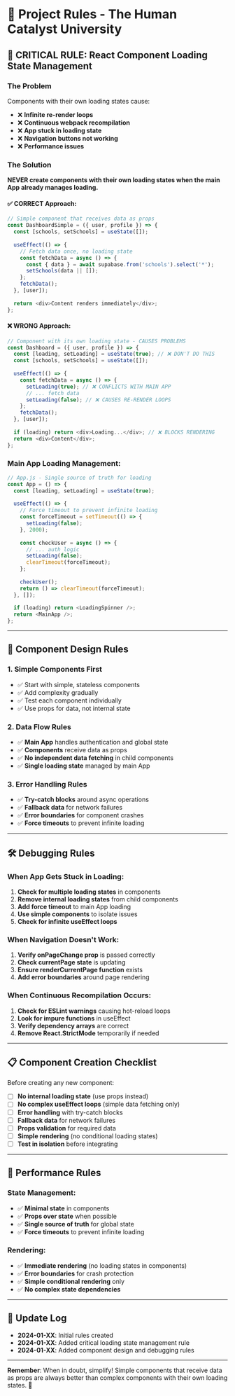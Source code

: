 # 🎯 Project Rules - The Human Catalyst University

## 🚨 **CRITICAL RULE: React Component Loading State Management**

### **The Problem**
Components with their own loading states cause:
- ❌ **Infinite re-render loops**
- ❌ **Continuous webpack recompilation** 
- ❌ **App stuck in loading state**
- ❌ **Navigation buttons not working**
- ❌ **Performance issues**

### **The Solution**
**NEVER create components with their own loading states when the main App already manages loading.**

#### **✅ CORRECT Approach:**
```javascript
// Simple component that receives data as props
const DashboardSimple = ({ user, profile }) => {
  const [schools, setSchools] = useState([]);
  
  useEffect(() => {
    // Fetch data once, no loading state
    const fetchData = async () => {
      const { data } = await supabase.from('schools').select('*');
      setSchools(data || []);
    };
    fetchData();
  }, [user]);
  
  return <div>Content renders immediately</div>;
};
```

#### **❌ WRONG Approach:**
```javascript
// Component with its own loading state - CAUSES PROBLEMS
const Dashboard = ({ user, profile }) => {
  const [loading, setLoading] = useState(true); // ❌ DON'T DO THIS
  const [schools, setSchools] = useState([]);
  
  useEffect(() => {
    const fetchData = async () => {
      setLoading(true); // ❌ CONFLICTS WITH MAIN APP
      // ... fetch data
      setLoading(false); // ❌ CAUSES RE-RENDER LOOPS
    };
    fetchData();
  }, [user]);
  
  if (loading) return <div>Loading...</div>; // ❌ BLOCKS RENDERING
  return <div>Content</div>;
};
```

### **Main App Loading Management:**
```javascript
// App.js - Single source of truth for loading
const App = () => {
  const [loading, setLoading] = useState(true);
  
  useEffect(() => {
    // Force timeout to prevent infinite loading
    const forceTimeout = setTimeout(() => {
      setLoading(false);
    }, 2000);
    
    const checkUser = async () => {
      // ... auth logic
      setLoading(false);
      clearTimeout(forceTimeout);
    };
    
    checkUser();
    return () => clearTimeout(forceTimeout);
  }, []);
  
  if (loading) return <LoadingSpinner />;
  return <MainApp />;
};
```

---

## 🎯 **Component Design Rules**

### **1. Simple Components First**
- ✅ Start with simple, stateless components
- ✅ Add complexity gradually
- ✅ Test each component individually
- ✅ Use props for data, not internal state

### **2. Data Flow Rules**
- ✅ **Main App** handles authentication and global state
- ✅ **Components** receive data as props
- ✅ **No independent data fetching** in child components
- ✅ **Single loading state** managed by main App

### **3. Error Handling Rules**
- ✅ **Try-catch blocks** around async operations
- ✅ **Fallback data** for network failures
- ✅ **Error boundaries** for component crashes
- ✅ **Force timeouts** to prevent infinite loading

---

## 🛠️ **Debugging Rules**

### **When App Gets Stuck in Loading:**
1. **Check for multiple loading states** in components
2. **Remove internal loading states** from child components
3. **Add force timeout** to main App loading
4. **Use simple components** to isolate issues
5. **Check for infinite useEffect loops**

### **When Navigation Doesn't Work:**
1. **Verify onPageChange prop** is passed correctly
2. **Check currentPage state** is updating
3. **Ensure renderCurrentPage function** exists
4. **Add error boundaries** around page rendering

### **When Continuous Recompilation Occurs:**
1. **Check for ESLint warnings** causing hot-reload loops
2. **Look for impure functions** in useEffect
3. **Verify dependency arrays** are correct
4. **Remove React.StrictMode** temporarily if needed

---

## 📋 **Component Creation Checklist**

Before creating any new component:

- [ ] **No internal loading state** (use props instead)
- [ ] **No complex useEffect loops** (simple data fetching only)
- [ ] **Error handling** with try-catch blocks
- [ ] **Fallback data** for network failures
- [ ] **Props validation** for required data
- [ ] **Simple rendering** (no conditional loading states)
- [ ] **Test in isolation** before integrating

---

## 🚀 **Performance Rules**

### **State Management:**
- ✅ **Minimal state** in components
- ✅ **Props over state** when possible
- ✅ **Single source of truth** for global state
- ✅ **Force timeouts** to prevent infinite loading

### **Rendering:**
- ✅ **Immediate rendering** (no loading states in components)
- ✅ **Error boundaries** for crash protection
- ✅ **Simple conditional rendering** only
- ✅ **No complex state dependencies**

---

## 📝 **Update Log**

- **2024-01-XX**: Initial rules created
- **2024-01-XX**: Added critical loading state management rule
- **2024-01-XX**: Added component design and debugging rules

---

**Remember**: When in doubt, simplify! Simple components that receive data as props are always better than complex components with their own loading states. 🎯
